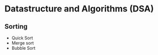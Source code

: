 # Datastructure and Algorithms (DSA)

## Sorting
   * Quick Sort
   * Merge sort
   * Bubble Sort



   